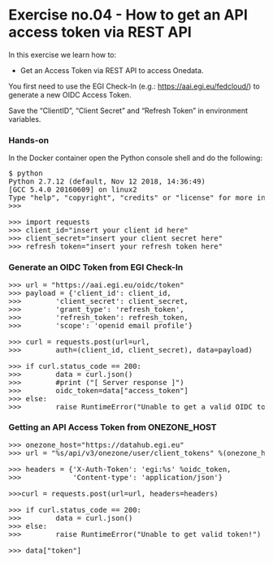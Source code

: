 # Exercise no.04 - How to get an API access token via REST API

In this exercise we learn how to: 
* Get an Access Token via REST API to access Onedata.

You first need to use the EGI Check-In (e.g.: https://aai.egi.eu/fedcloud/) to generate a new OIDC Access Token.

Save the “ClientID”, “Client Secret” and “Refresh Token” in environment variables.

### Hands-on

In the Docker container open the Python console shell and do the following:

<pre>
$ python
Python 2.7.12 (default, Nov 12 2018, 14:36:49) 
[GCC 5.4.0 20160609] on linux2
Type "help", "copyright", "credits" or "license" for more information.
>>> 

>>> import requests
>>> client_id="insert your client id here"
>>> client_secret="insert your client secret here"
>>> refresh_token="insert your refresh token here"
</pre>

### Generate an OIDC Token from EGI Check-In

<pre>
>>> url = "https://aai.egi.eu/oidc/token"
>>> payload = {'client_id': client_id, 
>>>        'client_secret': client_secret,
>>>        'grant_type': 'refresh_token',
>>>        'refresh_token': refresh_token,
>>>        'scope': 'openid email profile'}

>>> curl = requests.post(url=url, 
>>>        auth=(client_id, client_secret), data=payload)

>>> if curl.status_code == 200:
>>>        data = curl.json()
>>>        #print ("[ Server response ]")
>>>        oidc_token=data["access_token"]
>>> else:
>>>        raise RuntimeError("Unable to get a valid OIDC token!")
</pre>

### Getting an API Access Token from ONEZONE_HOST

<pre>
>>> onezone_host="https://datahub.egi.eu"
>>> url = "%s/api/v3/onezone/user/client_tokens" %(onezone_host)

>>> headers = {'X-Auth-Token': 'egi:%s' %oidc_token,
>>>            'Content-type': 'application/json'}

>>>curl = requests.post(url=url, headers=headers)

>>> if curl.status_code == 200:
>>>        data = curl.json()
>>> else:
>>>        raise RuntimeError("Unable to get valid token!")

>>> data["token"]
</pre>

